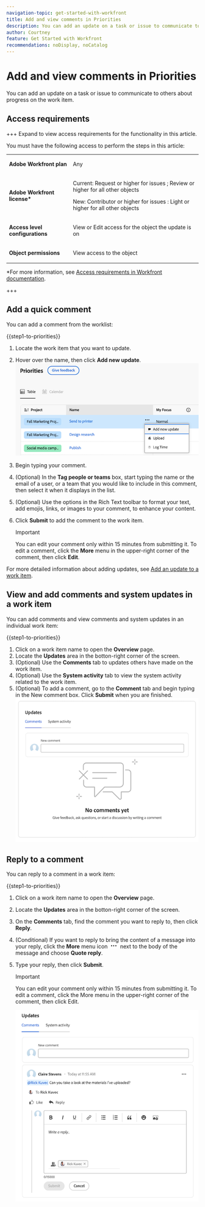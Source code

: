 ```yaml
---
navigation-topic: get-started-with-workfront
title: Add and view comments in Priorities
description: You can add an update on a task or issue to communicate to others about progress on the work item. 
author: Courtney
feature: Get Started with Workfront
recommendations: noDisplay, noCatalog
---
```


# Add and view comments in Priorities

You can add an update on a task or issue to communicate to others about progress on the work item. 

## Access requirements

+++ Expand to view access requirements for the functionality in this article.

You must have the following access to perform the steps in this article:

<table style="table-layout:auto"> 
 <col> 
 </col> 
 <col> 
 </col> 
 <tbody> 
  <tr> 
   <td role="rowheader"><strong>Adobe Workfront plan</strong></td> 
   <td> <p>Any</p> </td> 
  </tr> 
  <tr> 
   <td role="rowheader"><strong>Adobe Workfront license*</strong></td> 
   <td> 
   <p>Current: Request or higher for issues <!--and documents-->; Review or higher for all other objects</p>
   <p>New: Contributor or higher for issues <!--and documents-->: Light or higher for all other objects</p> 
   </td> 
  </tr> 
  <tr> 
   <td role="rowheader"><strong>Access level configurations</strong></td> 
   <td> <p>View or Edit access for the object the update is on</p></td> 
  </tr> 
  <tr> 
   <td role="rowheader"><strong>Object permissions</strong></td> 
   <td> <p>View access to the object</p></td> 
  </tr> 
 </tbody> 
</table>

*For more information, see [Access requirements in Workfront documentation](/help/quicksilver/administration-and-setup/add-users/access-levels-and-object-permissions/access-level-requirements-in-documentation.md).

+++


## Add a quick comment

You can add a comment from the worklist:

{{step1-to-priorities}}

1. Locate the work item that you want to update. 
1. Hover over the name, then click **Add new update**.
    ![](assets/add-update.png)
1. Begin typing your comment.
1. (Optional) In the **Tag people or teams** box, start typing the name or the email of a user, or a team that you would like to include in this comment, then select it when it displays in the list.
1. (Optional) Use the options in the Rich Text toolbar to format your text, add emojis, links, or images to your comment, to enhance your content.
1. Click **Submit** to add the comment to the work item.

    >[!IMPORTANT]
    >
    >You can edit your comment only within 15 minutes from submitting it. To edit a comment, click the **More** menu in the upper-right corner of the comment, then click **Edit**.

For more detailed information about adding updates, see [Add an update to a work item](/help/quicksilver/workfront-basics/updating-work-items-and-viewing-updates/update-work.md).

## View and add comments and system updates in a work item

You can add comments and view comments and system updates in an individual work item:

{{step1-to-priorities}}

1. Click on a work item name to open the **Overview** page.
1. Locate the **Updates** area in the botton-right corner of the screen.
1. (Optional) Use the **Comments** tab to updates others have made on the work item.
1. (Optional) Use the **System activity** tab to view the system activity related to the work item.
1. (Optional) To add a comment, go to the **Comment** tab and begin typing in the New comment box. Click **Submit** when you are finished. 
![](assets/updates-area-in-overview.png)

## Reply to a comment

You can reply to a comment in a work item:

{{step1-to-priorities}}

1. Click on a work item name to open the **Overview** page.
1. Locate the **Updates** area in the botton-right corner of the screen.
1. On the **Comments** tab, find the comment you want to reply to, then click **Reply**. 
1. (Conditional) If you want to reply to bring the content of a message into your reply, click the **More** menu icon ![](assets/more-icon.png) next to the body of the message and choose **Quote reply**.
    
1. Type your reply, then click **Submit**. 

    >[!IMPORTANT]
    >
    >You can edit your comment only within 15 minutes from submitting it. To edit a comment, click the More menu in the upper-right corner of the comment, then click Edit.

    ![](assets/reply-to-comment.png)